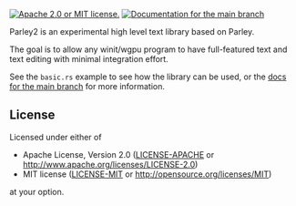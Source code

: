 [![Apache 2.0 or MIT license.](https://img.shields.io/badge/license-Apache--2.0_OR_MIT-blue.svg)](#license)
[![Documentation for the `main` branch](https://img.shields.io/badge/docs-main-informational)](https://kekelp.github.io/parley2/parley2/index.html)

Parley2 is an experimental high level text library based on Parley.

The goal is to allow any winit/wgpu program to have full-featured text and text editing with minimal integration effort.

See the `basic.rs` example to see how the library can be used, or the [docs for the main branch](https://kekelp.github.io/parley2/parley2/index.html) for more information.


## License

Licensed under either of

- Apache License, Version 2.0 ([LICENSE-APACHE](LICENSE-APACHE) or <http://www.apache.org/licenses/LICENSE-2.0>)
- MIT license ([LICENSE-MIT](LICENSE-MIT) or <http://opensource.org/licenses/MIT>)

at your option.